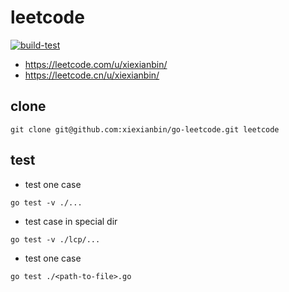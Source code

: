 # leetcode

[![build-test](https://github.com/xiexianbin/go-leetcode/actions/workflows/workflow.yaml/badge.svg)](https://github.com/xiexianbin/go-leetcode/actions/workflows/workflow.yaml)

- https://leetcode.com/u/xiexianbin/
- https://leetcode.cn/u/xiexianbin/

## clone

```
git clone git@github.com:xiexianbin/go-leetcode.git leetcode
```

## test

- test one case

```
go test -v ./...
```

- test case in special dir

```
go test -v ./lcp/...
```

- test one case

```
go test ./<path-to-file>.go
```
